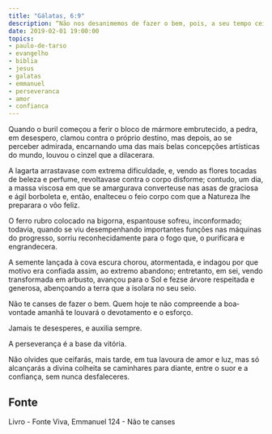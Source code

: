 ```yaml
---
title: "Gálatas, 6:9"
description: “Não nos desanimemos de fazer o bem, pois, a seu tempo ceifaremos, se não desfalecermos.” Paulo
date: 2019-02-01 19:00:00
topics: 
- paulo-de-tarso
- evangelho
- biblia
- jesus
- galatas
- emmanuel
- perseveranca
- amor
- confianca
---
```


Quando o buril começou a ferir o bloco de mármore embrutecido, a pedra,
em desespero, clamou contra o próprio destino, mas depois, ao se perceber
admirada, encarnando uma das mais belas concepções artísticas do mundo, louvou o
cinzel que a dilacerara.

A lagarta arrastava­se com extrema dificuldade, e, vendo as flores tocadas
de beleza e perfume, revoltava­se contra o corpo disforme; contudo, um dia, a massa
viscosa em que se amargurava converteu­se nas asas de graciosa e ágil borboleta e,
então, enalteceu o feio corpo com que a Natureza lhe preparara o vôo feliz.

O ferro rubro colocado na bigorna, espantou­se sofreu, inconformado;
todavia, quando se viu desempenhando importantes funções nas máquinas do
progresso, sorriu reconhecidamente para o fogo que, o purificara e engrandecera.

A semente lançada à cova escura chorou, atormentada, e indagou por que
motivo era confiada assim, ao extremo abandono; entretanto, em sei, vendo
transformada em arbusto, avançou para o Sol e fez­se árvore respeitada e generosa,
abençoando a terra que a isolara no seu seio.

Não te canses de fazer o bem. Quem hoje te não compreende a boa­vontade
amanhã te louvará o devotamento e o esforço.

Jamais te desesperes, e auxilia sempre.

A perseverança é a base da vitória.

Não olvides que ceifarás, mais tarde, em tua lavoura de amor e luz, mas só
alcançarás a divina colheita se caminhares para diante, entre o suor e a confiança,
sem nunca desfaleceres.


## Fonte
Livro - Fonte Viva, Emmanuel
124 - Não te canses
